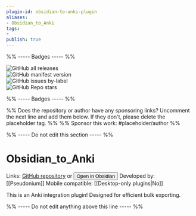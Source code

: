 ```yaml
---
plugin-id: obsidian-to-anki-plugin
aliases:
- Obsidian_to_Anki
tags: 
- 
publish: true
---
```


%% ----- Badges ----- %%

![GitHub all releases](https://img.shields.io/github/downloads/Pseudonium/Obsidian_to_Anki/total?color=573E7A&logo=github&style=for-the-badge)   
![GitHub manifest version](https://img.shields.io/github/manifest-json/v/Pseudonium/Obsidian_to_Anki?color=573E7A&logo=github&style=for-the-badge)   
![GitHub issues by-label](https://img.shields.io/github/issues/Pseudonium/Obsidian_to_Anki/help%20wanted?color=573E7A&logo=github&style=for-the-badge)   
![GitHub Repo stars](https://img.shields.io/github/stars/Pseudonium/Obsidian_to_Anki?color=573E7A&logo=github&style=for-the-badge)

%% ----- Badges ----- %%

%% Does the repository or author have any sponsoring links? Uncomment the next line and add them below. If they don't, please delete the placeholder tag. %%
%% Sponsor this work: #placeholder/author %%

%% ----- Do not edit this section ----- %%

# Obsidian_to_Anki

Links: [GitHub repository](https://github.com/Pseudonium/Obsidian_to_Anki) or [<button id=HH>Open in Obsidian</button>](obsidian://goto-plugin?id=obsidian-to-anki-plugin)
Developed by: [[Pseudonium]]
Mobile compatible: [[Desktop-only plugins|No]]

This is an Anki integration plugin! Designed for efficient bulk exporting.

%% ----- Do not edit anything above this line ----- %% 
